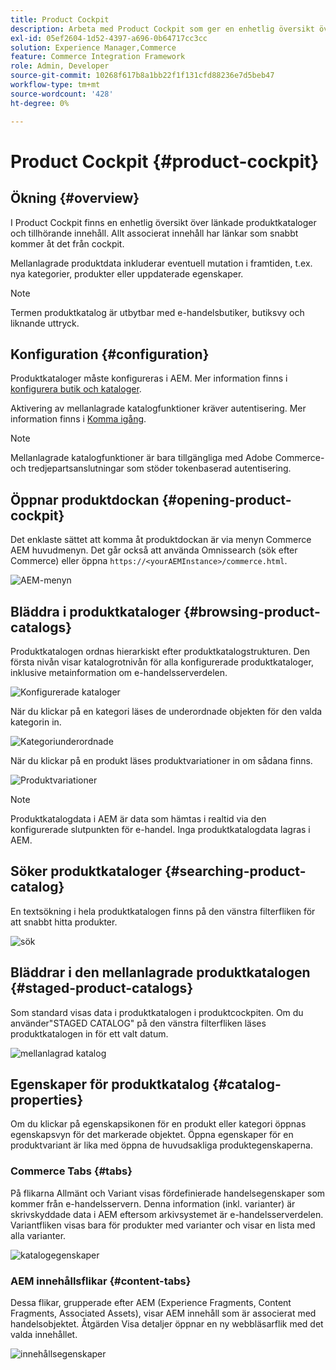 ```yaml
---
title: Product Cockpit
description: Arbeta med Product Cockpit som ger en enhetlig översikt över länkade produktkataloger och tillhörande innehåll.
exl-id: 05ef2604-1d52-4397-a696-0b64717cc3cc
solution: Experience Manager,Commerce
feature: Commerce Integration Framework
role: Admin, Developer
source-git-commit: 10268f617b8a1bb22f1f131cfd88236e7d5beb47
workflow-type: tm+mt
source-wordcount: '428'
ht-degree: 0%

---
```


# Product Cockpit {#product-cockpit}

## Ökning {#overview}

I Product Cockpit finns en enhetlig översikt över länkade produktkataloger och tillhörande innehåll. Allt associerat innehåll har länkar som snabbt kommer åt det från cockpit.

Mellanlagrade produktdata inkluderar eventuell mutation i framtiden, t.ex. nya kategorier, produkter eller uppdaterade egenskaper.

>[!NOTE]
>
>Termen produktkatalog är utbytbar med e-handelsbutiker, butiksvy och liknande uttryck.

## Konfiguration {#configuration}

Produktkataloger måste konfigureras i AEM. Mer information finns i [konfigurera butik och kataloger](/help/commerce/cif/getting-started.md#catalog).

Aktivering av mellanlagrade katalogfunktioner kräver autentisering. Mer information finns i [Komma igång](/help/commerce/cif/getting-started.md).

>[!NOTE]
>
>Mellanlagrade katalogfunktioner är bara tillgängliga med Adobe Commerce- och tredjepartsanslutningar som stöder tokenbaserad autentisering.

## Öppnar produktdockan {#opening-product-cockpit}

Det enklaste sättet att komma åt produktdockan är via menyn Commerce AEM huvudmenyn. Det går också att använda Omnissearch (sök efter Commerce) eller öppna `https://<yourAEMInstance>/commerce.html`.

![AEM-menyn](/help/commerce/cif/assets/aem-menu.png)

## Bläddra i produktkataloger {#browsing-product-catalogs}

Produktkatalogen ordnas hierarkiskt efter produktkatalogstrukturen. Den första nivån visar katalogrotnivån för alla konfigurerade produktkataloger, inklusive metainformation om e-handelsserverdelen.

![Konfigurerade kataloger](/help/commerce/cif/assets/catalog-overview.png)

När du klickar på en kategori läses de underordnade objekten för den valda kategorin in.

![Kategoriunderordnade](/help/commerce/cif/assets/catalog-category-children.png)

När du klickar på en produkt läses produktvariationer in om sådana finns.

![Produktvariationer](/help/commerce/cif/assets/catalog-product-variation.png)

>[!NOTE]
>
>Produktkatalogdata i AEM är data som hämtas i realtid via den konfigurerade slutpunkten för e-handel. Inga produktkatalogdata lagras i AEM.

## Söker produktkataloger {#searching-product-catalog}

En textsökning i hela produktkatalogen finns på den vänstra filterfliken för att snabbt hitta produkter.

![sök](/help/commerce/cif/assets/search-cockpit.png)

## Bläddrar i den mellanlagrade produktkatalogen {#staged-product-catalogs}

Som standard visas data i produktkatalogen i produktcockpiten. Om du använder&quot;STAGED CATALOG&quot; på den vänstra filterfliken läses produktkatalogen in för ett valt datum.

![mellanlagrad katalog](/help/commerce/cif/assets/staged-cockpit.png)

## Egenskaper för produktkatalog {#catalog-properties}

Om du klickar på egenskapsikonen för en produkt eller kategori öppnas egenskapsvyn för det markerade objektet. Öppna egenskaper för en produktvariant är lika med öppna de huvudsakliga produktegenskaperna.

### Commerce Tabs {#tabs}

På flikarna Allmänt och Variant visas fördefinierade handelsegenskaper som kommer från e-handelsservern. Denna information (inkl. varianter) är skrivskyddade data i AEM eftersom arkivsystemet är e-handelsserverdelen. Variantfliken visas bara för produkter med varianter och visar en lista med alla varianter.

![katalogegenskaper](/help/commerce/cif/assets/catalog-properties.png)

### AEM innehållsflikar {#content-tabs}

Dessa flikar, grupperade efter AEM (Experience Fragments, Content Fragments, Associated Assets), visar AEM innehåll som är associerat med handelsobjektet. Åtgärden Visa detaljer öppnar en ny webbläsarflik med det valda innehållet.

![innehållsegenskaper](/help/commerce/cif/assets/content-properties.png)
